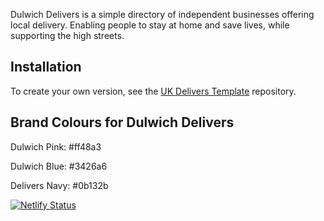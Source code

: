 Dulwich Delivers is a simple directory of independent businesses offering local delivery. Enabling people to stay at home and save lives, while supporting the high streets.


## Installation

To create your own version, see the [UK Delivers Template](https://github.com/robin174/uk-delivers-template) repository.


## Brand Colours for Dulwich Delivers

Dulwich Pink:
#ff48a3

Dulwich Blue:
#3426a6

Delivers Navy:
#0b132b

[![Netlify Status](https://api.netlify.com/api/v1/badges/06158866-77d4-4370-8445-bd1527b8d42e/deploy-status)](https://app.netlify.com/sites/ecstatic-leavitt-32113c/deploys)
